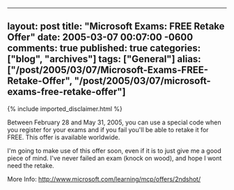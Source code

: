   ---
  layout: post
  title: "Microsoft Exams: FREE Retake Offer"
  date: 2005-03-07 00:07:00 -0600
  comments: true
  published: true
  categories: ["blog", "archives"]
  tags: ["General"]
  alias: ["/post/2005/03/07/Microsoft-Exams-FREE-Retake-Offer", "/post/2005/03/07/microsoft-exams-free-retake-offer"]
  ---
<!-- more -->
{% include imported_disclaimer.html %}
<P class=MsoNormal><SPAN style="FONT-SIZE: 8pt; FONT-FAMILY: Verdana">
<P class=MsoNormal><SPAN style="FONT-SIZE: 8pt; FONT-FAMILY: Verdana"></SPAN></P>
<P></SPAN>Between February 28 and May 31, 2005, you can use a special code&nbsp;when you&nbsp;register for your exams and if you fail you'll be able to retake it for FREE. This offer is available worldwide.</P>
<P>I'm going to make use of this offer soon, even if it is to just give me a good piece of mind. I've never failed an exam (knock on wood), and hope I wont need the retake.</P>
<P></P>
<P>More Info: <A href="http://www.microsoft.com/learning/mcp/offers/2ndshot/">http://www.microsoft.com/learning/mcp/offers/2ndshot/</A></P>

